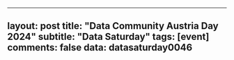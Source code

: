 
---
layout: post
title: "Data Community Austria Day 2024"
subtitle: "Data Saturday"
tags: [event]
comments: false
data: datasaturday0046
---